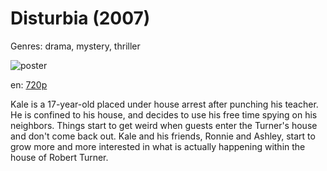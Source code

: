 # Disturbia (2007)

Genres: drama, mystery, thriller

![poster](http://image.tmdb.org/t/p/w500/eyQ7vWEm2SClbAlNLTOhQhkSkFF.jpg)

en:
  [720p](magnet:?xt=urn:btih:E12CB40AEF9A3E67911E5CE3D641BCB965EAB45E&tr=udp://glotorrents.pw:6969/announce&tr=udp://tracker.opentrackr.org:1337/announce&tr=udp://torrent.gresille.org:80/announce&tr=udp://tracker.openbittorrent.com:80&tr=udp://tracker.coppersurfer.tk:6969&tr=udp://tracker.leechers-paradise.org:6969&tr=udp://p4p.arenabg.ch:1337&tr=udp://tracker.internetwarriors.net:1337)
  


Kale is a 17-year-old placed under house arrest after punching his teacher. He is confined to his house, and decides to use his free time spying on his neighbors. Things start to get weird when guests enter the Turner's house and don't come back out. Kale and his friends, Ronnie and Ashley, start to grow more and more interested in what is actually happening within the house of Robert Turner.